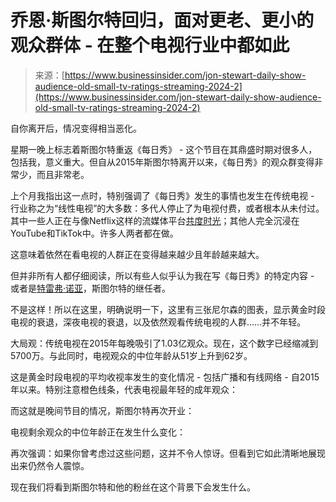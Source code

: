 <!--yml

类别：未分类

日期：2024-05-27 14:55:00

-->

# 乔恩·斯图尔特回归，面对更老、更小的观众群体 - 在整个电视行业中都如此

> 来源：[https://www.businessinsider.com/jon-stewart-daily-show-audience-old-small-tv-ratings-streaming-2024-2](https://www.businessinsider.com/jon-stewart-daily-show-audience-old-small-tv-ratings-streaming-2024-2)

自你离开后，情况变得相当恶化。

星期一晚上标志着斯图尔特重返《每日秀》 - 这个节目在其鼎盛时期对很多人，包括我，意义重大。但自从2015年斯图尔特离开以来，《每日秀》的观众群变得非常少，而且非常老。

上个月我指出这一点时，特别强调了《每日秀》发生的事情也发生在传统电视 - 行业称之为“线性电视”的大多数：多代人停止了为电视付费，或者根本从未付过。其中一些人正在与像Netflix这样的流媒体平台[共度时光](https://www.businessinsider.com/netflix-wins-streaming-wars-this-chart-shows-why-2024-1)；其他人完全沉浸在YouTube和TikTok中。许多人两者都在做。

这意味着依然在看电视的人群正在变得越来越少且年龄越来越大。

但并非所有人都仔细阅读，所以有些人似乎认为我在写《每日秀》的特定内容 - 或者是[特雷弗·诺亚](https://www.businessinsider.com/trevor-noah-exiting-daily-show-after-7-years-2022-9)，斯图尔特的继任者。

不是这样！所以在这里，明确说明一下，这里有三张尼尔森的图表，显示黄金时段电视的衰退，深夜电视的衰退，以及依然观看传统电视的人群……并不年轻。

大局观：传统电视在2015年每晚吸引了1.03亿观众。现在，这个数字已经缩减到5700万。与此同时，电视观众的中位年龄从51岁上升到62岁。

这是黄金时段电视的平均收视率发生的变化情况 - 包括广播和有线网络 - 自2015年以来。特别注意橙色线条，代表电视最年轻的成年观众：

而这就是晚间节目的情况，斯图尔特再次开业：

电视剩余观众的中位年龄正在发生什么变化：

再次强调：如果你曾考虑过这些问题，这并不令人惊讶。但看到它如此清晰地展现出来仍然令人震惊。

现在我们将看到斯图尔特和他的粉丝在这个背景下会发生什么。
